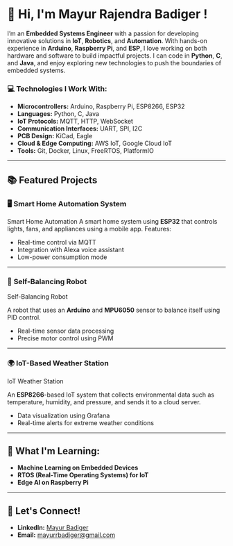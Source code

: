 # 👋 Hi, I'm Mayur Rajendra Badiger !


I’m an **Embedded Systems Engineer** with a passion for developing innovative solutions in **IoT**, **Robotics**, and **Automation**. With hands-on experience in **Arduino**, **Raspberry Pi**, and **ESP**, I love working on both hardware and software to build impactful projects. I can code in **Python**, **C**, and **Java**, and enjoy exploring new technologies to push the boundaries of embedded systems.

### 💻 **Technologies I Work With:**

- **Microcontrollers:** Arduino, Raspberry Pi, ESP8266, ESP32
- **Languages:** Python, C, Java
- **IoT Protocols:** MQTT, HTTP, WebSocket
- **Communication Interfaces:** UART, SPI, I2C
- **PCB Design:** KiCad, Eagle
- **Cloud & Edge Computing:** AWS IoT, Google Cloud IoT
- **Tools:** Git, Docker, Linux, FreeRTOS, PlatformIO

---

## 📚 **Featured Projects**

### 🖥️ **Smart Home Automation System**
Smart Home Automation
A smart home system using **ESP32** that controls lights, fans, and appliances using a mobile app. Features:
- Real-time control via MQTT
- Integration with Alexa voice assistant
- Low-power consumption mode


---

### 🚗 **Self-Balancing Robot**
Self-Balancing Robot

A robot that uses an **Arduino** and **MPU6050** sensor to balance itself using PID control. 
- Real-time sensor data processing
- Precise motor control using PWM

---

### 🌍 **IoT-Based Weather Station**
IoT Weather Station

An **ESP8266**-based IoT system that collects environmental data such as temperature, humidity, and pressure, and sends it to a cloud server.
- Data visualization using Grafana
- Real-time alerts for extreme weather conditions


---

## 🌱 **What I'm Learning:**
- **Machine Learning on Embedded Devices**
- **RTOS (Real-Time Operating Systems) for IoT**
- **Edge AI on Raspberry Pi**

---

## 🤝 **Let's Connect!**
- **LinkedIn:** [Mayur Badiger](www.linkedin.com/in/mayurbadiger)
- **Email:** mayurrbadiger@gmail.com


